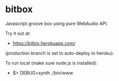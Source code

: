 # bitbox

Javascript groove box using pure WebAudio API.

Try it out at:
- https://bitbix.herokuapp.com/

(production branch is set to auto-deploy to heroku).

To run local (make sure node.js is installed): 
- $> DEBUG=synth ./bin/www
